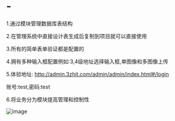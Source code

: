 # -
1.通过模块管理数据库表结构

2.在管理系统中直接设计表生成后复制到项目就可以直接使用

3.所有的简单表单验证都是配置的

4.拥有多种输入框配置例如:3,4级地址选择输入框,单图像和多图像上传

5.体验地址: http://admin.3zhit.com/admin/admin/index.html#/login

账号:test,密码:test

6.将业务分为模块提高管理和控制性

![image](http://p1kqsiha2.bkt.clouddn.com/upload/20180922/cc052bc8da274e50a562ff2cecd022da.png?imageslim)
